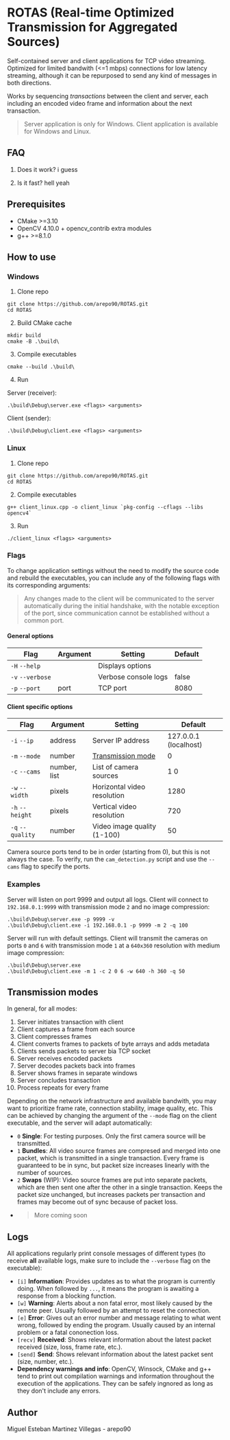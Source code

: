 # ROTAS (Real-time Optimized Transmission for Aggregated Sources)

Self-contained server and client applications for TCP video streaming. Optimized for limited bandwith (<=1 mbps) connections for low latency streaming, although it can be repurposed to send any kind of messages in both directions.

Works by sequencing _transactions_ between the client and server, each including an encoded video frame and information about the next transaction.

> Server application is only for Windows. Client application is available for Windows and Linux.

## FAQ
1. Does it work? i guess

2. Is it fast? hell yeah

## Prerequisites
- CMake >=3.10
- OpenCV 4.10.0 + opencv_contrib extra modules
- g++ >=8.1.0

## How to use

### Windows

1. Clone repo
```
git clone https://github.com/arepo90/ROTAS.git
cd ROTAS
```

2. Build CMake cache
```
mkdir build
cmake -B .\build\
```

3. Compile executables
```
cmake --build .\build\
```

4. Run

Server (receiver):
```
.\build\Debug\server.exe <flags> <arguments>
```

Client (sender):
```
.\build\Debug\client.exe <flags> <arguments>
```

### Linux

1. Clone repo
```
git clone https://github.com/arepo90/ROTAS.git
cd ROTAS
```

2. Compile executables
```
g++ client_linux.cpp -o client_linux `pkg-config --cflags --libs opencv4`
```

3. Run
```
./client_linux <flags> <arguments>
```

### Flags

To change application settings without the need to modify the source code and rebuild the executables, you can include any of the following flags with its corresponding arguments:

> Any changes made to the client will be communicated to the server automatically during the initial handshake, with the notable exception of the port, since communication cannot be established without a common port.

#### General options

| Flag             | Argument | Setting              | Default |
|------------------|----------|----------------------|---------|
| `-H` `--help`    |          | Displays  options    |         |
| `-v` `--verbose` |          | Verbose console logs | false   |
| `-p` `--port`    | port     | TCP port             | 8080    |

#### Client specific options 

| Flag             | Argument    | Setting                     | Default               |
|------------------|-------------|-----------------------------|-----------------------|
| `-i` `--ip`      | address     | Server IP address           | 127.0.0.1 (localhost) |
| `-m` `--mode`    | number      | [Transmission mode](#Transmission-modes) | 0        |
| `-c` `--cams`    | number, list| List of camera sources      | 1 0                   |
| `-w` `--width`   | pixels      | Horizontal video resolution | 1280                  |
| `-h` `--height`  | pixels      | Vertical video resolution   | 720                   |
| `-q` `--quality` | number      | Video image quality (1-100) | 50                    |

Camera source ports tend to be in order (starting from 0), but this is not always the case. To verify, run the `cam_detection.py` script and use the `--cams` flag to specify the ports.

### Examples

Server will listen on port 9999 and output all logs. Client will connect to `192.168.0.1:9999` with transmission mode `2` and no image compression:
```
.\build\Debug\server.exe -p 9999 -v
.\build\Debug\client.exe -i 192.168.0.1 -p 9999 -m 2 -q 100
```

Server will run with default settings. Client will transmit the cameras on ports `0` and `6` with transmission mode `1` at a `640x360` resolution with medium image compression:
```
.\build\Debug\server.exe
.\build\Debug\client.exe -m 1 -c 2 0 6 -w 640 -h 360 -q 50
```

## Transmission modes

In general, for all modes:
1. Server initiates transaction with client
2. Client captures a frame from each source
3. Client compresses frames
4. Client converts frames to packets of byte arrays and adds metadata
5. Clients sends packets to server bia TCP socket
6. Server receives encoded packets
7. Server decodes packets back into frames
8. Server shows frames in separate windows
9. Server concludes transaction
10. Process repeats for every frame

Depending on the network infrastructure and available bandwith, you may want to prioritize frame rate, connection stability, image quality, etc. This can be achieved by changing the argument of the `--mode` flag on the client executable, and the server will adapt automatically:

- `0` __Single__: For testing purposes. Only the first camera source will be transmitted.
- `1` __Bundles__: All video source frames are compresed and merged into one packet, which is transmitted in a single transaction. Every frame is guaranteed to be in sync, but packet size increases linearly with the number of sources.
- `2` __Swaps__ (WIP): Video source frames are put into separate packets, which are then sent one after the other in a single transaction. Keeps the packet size unchanged, but increases packets per transaction and frames may become out of sync because of packet loss.
- > More coming soon

## Logs
All applications regularly print console messages of different types (to receive __all__ available logs, make sure to include the `--verbose` flag on the executable):

- `[i]` __Information__: Provides updates as to what the program is currently doing. When followed by `...`, it means the program is awaiting a response from a blocking function.
- `[w]` __Warning__: Alerts about a non fatal error, most likely caused by the remote peer. Usually followed by an attempt to reset the connection.
- `[e]` __Error__: Gives out an error number and message relating to what went wrong, followed by ending the program. Usually caused by an internal problem or a fatal cononection loss.
- `[recv]` __Received__: Shows relevant information about the latest packet received (size, loss, frame rate, etc.).
- `[send]` __Send__: Shows relevant information about the latest packet sent (size, number, etc.).
- __Dependency warnings and info__: OpenCV, Winsock, CMake and g++ tend to print out compilation warnings and information throughout the execution of the applications. They can be safely ingnored as long as they don't include any errors.

## Author
Miguel Esteban Martinez Villegas - arepo90
